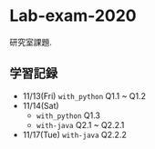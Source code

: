 # Lab-exam-2020
研究室課題.
## 学習記録
- 11/13(Fri) `with_python` Q1.1 ~ Q1.2
- 11/14(Sat)  
    - `with_python` Q1.3
    - `with-java` Q2.1 ~ Q2.2.1
- 11/17(Tue) `with-java` Q2.2.2
